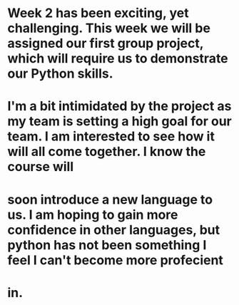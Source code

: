# Week 2 has been exciting, yet challenging. This week we will be assigned our first group project, which will require us to demonstrate our Python skills.
# I'm a bit intimidated by the project as my team is setting a high goal for our team. I am interested to see how it will all come together. I know the course will
# soon introduce a new language to us. I am hoping to gain more confidence in other languages, but python has not been something I feel I can't become more profecient 
# in.